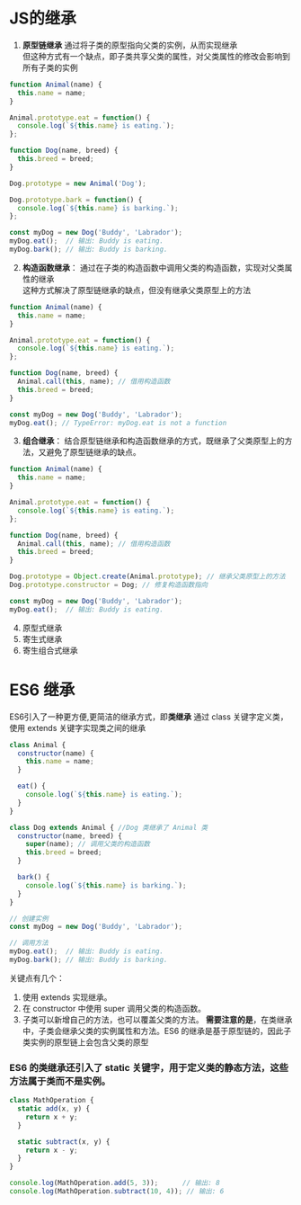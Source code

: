 # JS的继承
1. **原型链继承**
通过将子类的原型指向父类的实例，从而实现继承  
但这种方式有一个缺点，即子类共享父类的属性，对父类属性的修改会影响到所有子类的实例  

```javascript
function Animal(name) {
  this.name = name;
}

Animal.prototype.eat = function() {
  console.log(`${this.name} is eating.`);
};

function Dog(name, breed) {
  this.breed = breed;
}

Dog.prototype = new Animal('Dog');

Dog.prototype.bark = function() {
  console.log(`${this.name} is barking.`);
};

const myDog = new Dog('Buddy', 'Labrador');
myDog.eat();  // 输出: Buddy is eating.
myDog.bark(); // 输出: Buddy is barking.
```

2. **构造函数继承**：
通过在子类的构造函数中调用父类的构造函数，实现对父类属性的继承  
这种方式解决了原型链继承的缺点，但没有继承父类原型上的方法  
```javascript
function Animal(name) {
  this.name = name;
}

Animal.prototype.eat = function() {
  console.log(`${this.name} is eating.`);
};

function Dog(name, breed) {
  Animal.call(this, name); // 借用构造函数
  this.breed = breed;
}

const myDog = new Dog('Buddy', 'Labrador');
myDog.eat(); // TypeError: myDog.eat is not a function
```

3. **组合继承**：
结合原型链继承和构造函数继承的方式，既继承了父类原型上的方法，又避免了原型链继承的缺点。
```javascript
function Animal(name) {
  this.name = name;
}

Animal.prototype.eat = function() {
  console.log(`${this.name} is eating.`);
};

function Dog(name, breed) {
  Animal.call(this, name); // 借用构造函数
  this.breed = breed;
}

Dog.prototype = Object.create(Animal.prototype); // 继承父类原型上的方法
Dog.prototype.constructor = Dog; // 修复构造函数指向

const myDog = new Dog('Buddy', 'Labrador');
myDog.eat();  // 输出: Buddy is eating.
```
4. 原型式继承
5. 寄生式继承
6. 寄生组合式继承

#

# ES6 继承
ES6引入了一种更方便,更简洁的继承方式，即**类继承**
通过 class 关键字定义类，使用 extends 关键字实现类之间的继承
```javascript
class Animal {
  constructor(name) {
    this.name = name;
  }

  eat() {
    console.log(`${this.name} is eating.`);
  }
}

class Dog extends Animal { //Dog 类继承了 Animal 类
  constructor(name, breed) {
    super(name); // 调用父类的构造函数
    this.breed = breed;
  }

  bark() {
    console.log(`${this.name} is barking.`);
  }
}

// 创建实例
const myDog = new Dog('Buddy', 'Labrador');

// 调用方法
myDog.eat();  // 输出: Buddy is eating.
myDog.bark(); // 输出: Buddy is barking.
```

关键点有几个：
1. 使用 extends 实现继承。
2. 在 constructor 中使用 super 调用父类的构造函数。
3. 子类可以新增自己的方法，也可以覆盖父类的方法。
**需要注意的是**，在类继承中，子类会继承父类的实例属性和方法。ES6 的继承是基于原型链的，因此子类实例的原型链上会包含父类的原型

### ES6 的类继承还引入了 static 关键字，用于定义类的静态方法，这些方法属于类而不是实例。
```javascript
class MathOperation {
  static add(x, y) {
    return x + y;
  }

  static subtract(x, y) {
    return x - y;
  }
}

console.log(MathOperation.add(5, 3));      // 输出: 8
console.log(MathOperation.subtract(10, 4)); // 输出: 6
```
